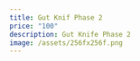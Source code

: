 ```yaml
---
title: Gut Knif Phase 2
price: "100"
description: Gut Knife Phase 2
image: /assets/256fx256f.png
---
```

